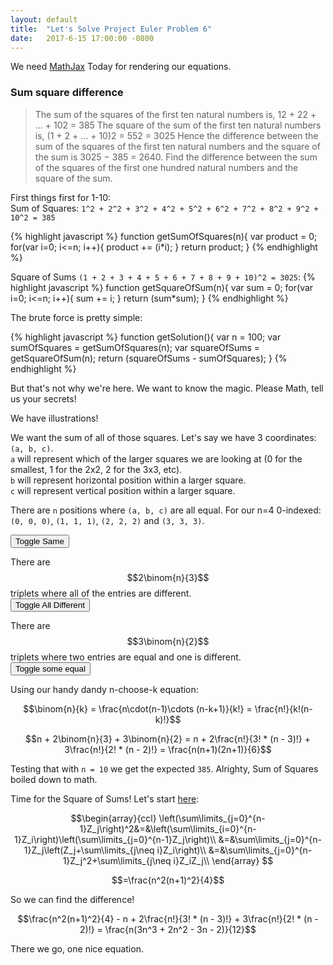 ```yaml
---
layout: default
title:  "Let's Solve Project Euler Problem 6"
date:   2017-6-15 17:00:00 -0800
---
```


We need [MathJax](https://www.mathjax.org/) Today for rendering our equations.

### Sum square difference
>The sum of the squares of the first ten natural numbers is,
12 + 22 + ... + 102 = 385
The square of the sum of the first ten natural numbers is,
(1 + 2 + ... + 10)2 = 552 = 3025
Hence the difference between the sum of the squares of the first ten natural numbers and the square of the sum is 3025 − 385 = 2640.
Find the difference between the sum of the squares of the first one hundred natural numbers and the square of the sum.

First things first for 1-10:<br/>
Sum of Squares: `1^2 + 2^2 + 3^2 + 4^2 + 5^2 + 6^2 + 7^2 + 8^2 + 9^2 + 10^2 = 385`

{% highlight javascript %}
  function getSumOfSquares(n){
    var product = 0;
    for(var i=0; i<=n; i++){
      product += (i*i);
    }
    return product;
  }
{% endhighlight %}

Square of Sums `(1 + 2 + 3 + 4 + 5 + 6 + 7 + 8 + 9 + 10)^2 = 3025`:
{% highlight javascript %}
  function getSquareOfSum(n){
    var sum = 0;
    for(var i=0; i<=n; i++){
      sum += i;
    }
    return (sum*sum);
  }
{% endhighlight %}

The brute force is pretty simple:

{% highlight javascript %}
  function getSolution(){
    var n = 100;
    var sumOfSquares = getSumOfSquares(n);
    var squareOfSums = getSquareOfSum(n);
    return (squareOfSums - sumOfSquares);
  }
{% endhighlight %}

But that's not why we're here. We want to know the magic. Please Math, tell us your secrets!

We have illustrations!

<style>
  .box{
    height: 10px;
    width: 10px;
    display: inline-block;
    border: 1px solid black;
  }

  .row{
    font-size: 0;
    display: block;
  }

  .container:nth-child(2n) .row .box{
    background: blue;
  }

  .box.same{
    background: red !important;
  }

  .box.different{
    background: purple !important;
  }

  .box.someDifferent{
    background: green !important;
  }
</style>

<div id="test"></div>




We want the sum of all of those squares. Let's say we have 3 coordinates: `(a, b, c)`.<br/>
`a` will represent which of the larger squares we are looking at (0 for the smallest, 1 for the 2x2, 2 for the 3x3, etc).<br/>
`b` will represent horizontal position within a larger square.<br/>
`c` will represent vertical position within a larger square.<br/>

<div id="test2"></div>

There are `n` positions where `(a, b, c)` are all equal. For our n=4 0-indexed: `(0, 0, 0)`, `(1, 1, 1)`, `(2, 2, 2)` and `(3, 3, 3)`.<br/>

<button id="toggleSame">Toggle Same</button>

There are $$2\binom{n}{3}$$ triplets where all of the entries are different.<br/>
<button id="toggleAllDifferent">Toggle All Different</button>

There are $$3\binom{n}{2}$$ triplets where two entries are equal and one is different.<br/>
<button id="toggleSomeDifferent">Toggle some equal</button>

Using our handy dandy n-choose-k equation:

$$\binom{n}{k} = \frac{n\cdot(n-1)\cdots (n-k+1)}{k!} = \frac{n!}{k!(n-k)!}$$

$$n + 2\binom{n}{3} + 3\binom{n}{2} = n + 2\frac{n!}{3! * (n - 3)!} + 3\frac{n!}{2! * (n - 2)!} = \frac{n(n+1)(2n+1)}{6}$$

Testing that with `n = 10` we get the expected `385`. Alrighty, Sum of Squares boiled down to math.

Time for the Square of Sums! Let's start [here](https://math.stackexchange.com/a/329357):

$$\begin{array}{ccl}
\left(\sum\limits_{j=0}^{n-1}Z_j\right)^2&=&\left(\sum\limits_{i=0}^{n-1}Z_i\right)\left(\sum\limits_{j=0}^{n-1}Z_j\right)\\
&=&\sum\limits_{j=0}^{n-1}Z_j\left(Z_j+\sum\limits_{j\neq i}Z_i\right)\\
&=&\sum\limits_{j=0}^{n-1}Z_j^2+\sum\limits_{j\neq i}Z_iZ_j\\
\end{array}
$$

$$=\frac{n^2(n+1)^2}{4}$$

So we can find the difference!

$$\frac{n^2(n+1)^2}{4} - n + 2\frac{n!}{3! * (n - 3)!} + 3\frac{n!}{2! * (n - 2)!} = \frac{n(3n^3 + 2n^2 - 3n - 2)}{12}$$

There we go, one nice equation.

<script>
  function hasClass(target, nameOfClass){
    return (" " + target.className + " ").replace(/[\n\t]/g, " ").indexOf(nameOfClass) > -1;
  }

  function createSquares(n, anchor){
    var target = document.getElementById(anchor);
    for(var a=1; a<=n; a++){
      var newContainer = document.createElement("div");
      newContainer.setAttribute('class', 'container');
      target.append(newContainer);
      for(var b=0; b<a; b++){
        var newRow = document.createElement("div");
        newRow.setAttribute('class', 'row');
        newContainer.append(newRow);      
        for(var c=0; c<a; c++){
          var newBox = document.createElement("div");
          newBox.setAttribute('class', 'box');
          newRow.append(newBox);
        }
      }
    }
  }

  function toggleSquaresSame(n, anchor){
    var target = document.getElementById(anchor);
    for(var a=0; a < n; a++){
      var newContainer = target.children[a];
      for(var b=0; b<=a; b++){
        var newRow = newContainer.children[b];
        for(var c=0; c<=a; c++){
          var newBox = newRow.children[c];
          if(a === b && a === c){
            if(hasClass(newBox, "same"))
              newBox.classList.remove('same');
            else
              newBox.classList.add('same');
          }
        }
      }
    }
  }

  function toggleSomeDifferent(n, anchor){
    var target = document.getElementById(anchor);
    for(var a=0; a < n; a++){
      var newContainer = target.children[a];
      for(var b=0; b<=a; b++){
        var newRow = newContainer.children[b];
        for(var c=0; c<=a; c++){
          var newBox = newRow.children[c];
          if(a === b && a !== c ||
          b === c && b !== a ||
          a === c && a !== b){
            if(hasClass(newBox, "someDifferent"))
              newBox.classList.remove('someDifferent');
            else
              newBox.classList.add('someDifferent');            
          }
        }
      }
    }
  }

  function toggleAllDifferent(n, anchor){
    var target = document.getElementById(anchor);
    for(var a=0; a < n; a++){
      var newContainer = target.children[a];
      for(var b=0; b<=a; b++){
        var newRow = newContainer.children[b];
        for(var c=0; c<=a; c++){
          var newBox = newRow.children[c];
          if(a !== b && a !== c && b !== c){
            if(hasClass(newBox, "different"))
              newBox.classList.remove('different');
            else
              newBox.classList.add('different');
          }
        }
      }
    }
  }

  createSquares(4, "test");
  createSquares(4, "test2");
  document.getElementById("toggleSame").onclick = function(){
    toggleSquaresSame(4, "test2");
  }
  document.getElementById("toggleSomeDifferent").onclick = function(){
    toggleSomeDifferent(4, "test2");
  }

  document.getElementById("toggleAllDifferent").onclick = function(){
    toggleAllDifferent(4, "test2");
  }


</script>

